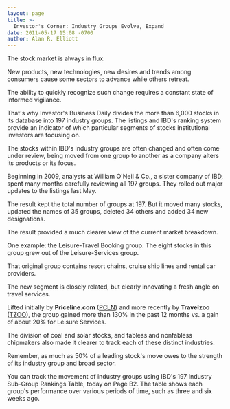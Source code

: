 ```yaml
---
layout: page
title: >-
  Investor's Corner: Industry Groups Evolve, Expand
date: 2011-05-17 15:08 -0700
author: Alan R. Elliott
---
```





The stock market is always in flux.

  

New products, new technologies, new desires and trends among consumers cause some sectors to advance while others retreat.

  

The ability to quickly recognize such change requires a constant state of informed vigilance.

  

That's why Investor's Business Daily divides the more than 6,000 stocks in its database into 197 industry groups. The listings and IBD's ranking system provide an indicator of which particular segments of stocks institutional investors are focusing on.

  

The stocks within IBD's industry groups are often changed and often come under review, being moved from one group to another as a company alters its products or its focus.

  

Beginning in 2009, analysts at William O'Neil & Co., a sister company of IBD, spent many months carefully reviewing all 197 groups. They rolled out major updates to the listings last May.

  

The result kept the total number of groups at 197. But it moved many stocks, updated the names of 35 groups, deleted 34 others and added 34 new designations.

  

The result provided a much clearer view of the current market breakdown.

  

One example: the Leisure-Travel Booking group. The eight stocks in this group grew out of the Leisure-Services group.

  

That original group contains resort chains, cruise ship lines and rental car providers.

  

The new segment is closely related, but clearly innovating a fresh angle on travel services.

  

Lifted initially by **Priceline.com** ([PCLN](https://research.investors.com/quote.aspx?symbol=PCLN)) and more recently by **Travelzoo** ([TZOO](https://research.investors.com/quote.aspx?symbol=TZOO)), the group gained more than 130% in the past 12 months vs. a gain of about 20% for Leisure Services.

  

The division of coal and solar stocks, and fabless and nonfabless chipmakers also made it clearer to track each of these distinct industries.

  

Remember, as much as 50% of a leading stock's move owes to the strength of its industry group and broad sector.

  

You can track the movement of industry groups using IBD's 197 Industry Sub-Group Rankings Table, today on Page B2. The table shows each group's performance over various periods of time, such as three and six weeks ago.




